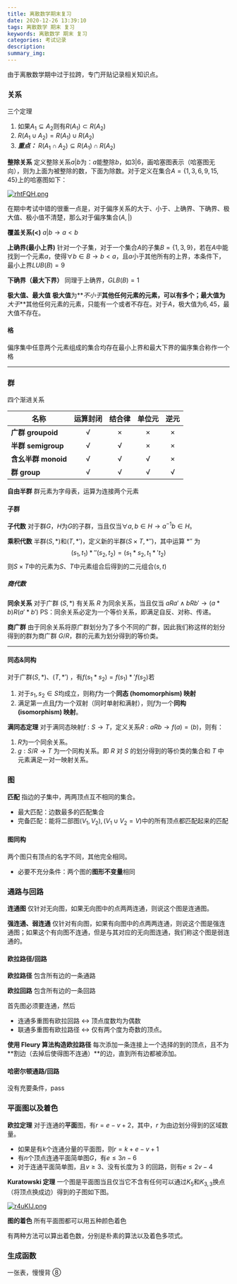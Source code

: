 ```yaml
---
title: 离散数学期末复习
date: 2020-12-26 13:39:10
tags: 离散数学 期末 复习
keywords: 离散数学 期末 复习
categories: 考试记录
description:
summary_img:
---
```


由于离散数学期中过于拉跨，专门开贴记录相关知识点。

<!-- more -->

### 关系

三个定理

1. 如果$A_1\subseteq A_2$则有$R(A_1)\subset R(A_2)$
2. $R(A_1\cup A_2)=R(A_1)\cup R(A_2)$
3. **_重点：_** $R(A_1\cap A_2)\subseteq R(A_1)\cap R(A_2)$

**整除关系** 定义整除关系$a|b$为：$a$能整除$b$，如$3|6$，画哈塞图表示（哈塞图无向），则为上面为被整除的数，下面为除数。对于定义在集合$A=\{1,3,6,9,15,45\}$上的哈塞图如下：

[![rhtFQH.png](https://s3.ax1x.com/2020/12/26/rhtFQH.png)](https://imgchr.com/i/rhtFQH)

在期中考试中错的很重一点是，对于偏序关系的大于、小于、上确界、下确界、极大值、极小值不清楚，那么对于偏序集合$(A,|)$

**覆盖关系(<)** $a|b \rightarrow a<b$

**上确界(最小上界)** 针对一个子集，对于一个集合$A$的子集$B=\{1,3,9\}$，若在$A$中能找到一个元素$a$，使得$\forall b\in B\rightarrow b<a$，且$a$小于其他所有的上界，本条件下，最小上界$LUB(B)=9$

**下确界（最大下界）** 同理于上确界，$GLB(B)=1$

**极大值、最大值** **极大值**为**_不小于_**其他任何元素的元素，可以有多个；**最大值**为**_大于_**其他任何元素的元素，只能有一个或者不存在。对于$A$，极大值为$6,45$，最大值不存在。

#### 格

偏序集中任意两个元素组成的集合均存在最小上界和最大下界的偏序集合称作一个格

---

### 群

四个渐进关系

| 名称                | 运算封闭 | 结合律 | 单位元 | 逆元 |
| ------------------- | :------: | :----: | :----: | :--: |
| **广群 groupoid**   |    √     |   ×    |   ×    |  ×   |
| **半群 semigroup**  |    √     |   √    |   ×    |  ×   |
| **含幺半群 monoid** |    √     |   √    |   √    |  ×   |
| **群 group**        |    √     |   √    |   √    |  √   |

**自由半群** 群元素为字母表，运算为连接两个元素

#### 子群

**子代数** 对于群$G$，$H$为$G$的子群，当且仅当$\forall a,b\in H\rightarrow a^{-1}b\in H$。

**乘积代数** 半群$(S,*)$和$(T,*')$，定义新的半群$(S\times T,*'')$，其中运算 $*''$ 为
$$(s_1, t_1)*''(s_2, t_2)=(s_1*s_2, t_1*'t_2)$$
则$S\times T$中的元素为$S$、$T$中元素组合后得到的二元组合$(s,t)$

##### 商代数

**同余关系** 对于广群 $(S, *)$ 有关系 $R$ 为同余关系，当且仅当 $aRa'\wedge bRb'\rightarrow (a*b)R(a'*b')$ PS：同余关系必定为一个等价关系，即满足自反、对称、传递。

**商广群** 由于同余关系将原广群划分为了多个不同的广群，因此我们称这样的划分得到的群为商广群 $G/R$，群的元素为划分得到的等价类。

---

#### 同态&同构

对于广群$(S,*)$、$(T,*')$ ，有$f(s_1*s_2)=f(s_1)*'f(s_2)$若

1. 对于$s_1,s_2\in S$均成立，则称$f$为一个**同态 (homomorphism) 映射**
2. 满足第一点且$f$为一个双射（同时单射和满射），则$f$为一个**同构 (isomorphism) 映射**。

**满同态定理** 对于满同态映射$f: S\rightarrow T$，定义关系$R: aRb \rightarrow f(a)=(b)$，则有：

1. $R$为一个同余关系。
2. $g:S/R\rightarrow T$ 为一个同构关系。即 $R$ 对 $S$ 的划分得到的等价类的集合和 $T$ 中元素满足一对一映射关系。

### 图

**匹配** 指边的子集中，两两顶点互不相同的集合。

- 最大匹配：边数最多的匹配集合
- 完备匹配：能将二部图$(V_1,V_2), (V_1\cup V_2=V)$中的所有顶点都匹配起来的匹配

#### 图同构

两个图只有顶点的名字不同，其他完全相同。

- 必要不充分条件：两个图的**图形不变量**相同

### 通路与回路

**连通图** 仅针对无向图，如果无向图中的点两两连通，则说这个图是连通图。

**强连通、弱连通** 仅针对有向图，如果有向图中的点两两连通，则说这个图是强连通图；如果这个有向图不连通，但是与其对应的无向图连通，我们称这个图是弱连通的。

#### 欧拉路径/回路

**欧拉路径** 包含所有边的一条通路

**欧拉回路** 包含所有边的一条回路

首先图必须要连通，然后

- 连通多重图有欧拉回路 $\leftrightarrow$ 顶点度数均为偶数
- 联通多重图有欧拉路径 $\leftrightarrow$ 仅有两个度为奇数的顶点。

**使用 Fleury 算法构造欧拉路径** 每次添加一条连接上一个选择的到的顶点，且不为**割边（去掉后使得图不连通）**的边，直到所有边都被添加。

#### 哈密尔顿通路/回路

没有充要条件，pass

### 平面图以及着色

**欧拉定理** 对于连通的**平面**图，有$r=e-v+2$，其中，$r$ 为由边划分得到的区域数量。

- 如果是有$k$个连通分量的平面图，则$r=k+e-v+1$
- 有$n$个顶点连通平面简单图$G$，有$e\le 3n-6$
- 对于连通平面简单图，且$v\ge3$、没有长度为 3 的回路，则有$e\le 2v-4$

**Kuratowski 定理** 一个图是平面图当且仅当它不含有任何可以通过$K_5$和$K_{3,3}$换点（将顶点换成边）得到的子图如下图。

[![r4uKIJ.png](https://s3.ax1x.com/2020/12/26/r4uKIJ.png)](https://imgchr.com/i/r4uKIJ)

**图的着色** 所有平面图都可以用五种颜色着色

有两种方法可以算出着色数，分别是朴素的算法以及着色多项式。

### 生成函数

一张表，慢慢背 ⑧
